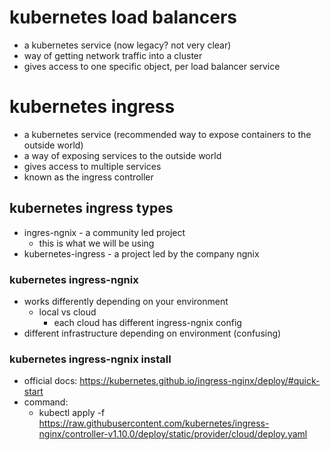 # kubernetes load balancers
- a kubernetes service (now legacy? not very clear)
- way of getting network traffic into a cluster
- gives access to one specific object, per load balancer service

# kubernetes ingress
- a kubernetes service (recommended way to expose containers to the outside world)
- a way of exposing services to the outside world
- gives access to multiple services
- known as the ingress controller

## kubernetes ingress types
- ingres-ngnix - a community led project
  - this is what we will be using
- kubernetes-ingress - a project led by the company ngnix

### kubernetes ingress-ngnix
- works differently depending on your environment
  - local vs cloud
    - each cloud has different ingress-ngnix config
- different infrastructure depending on environment (confusing)

### kubernetes ingress-ngnix install
- official docs: https://kubernetes.github.io/ingress-nginx/deploy/#quick-start
- command:
  - kubectl apply -f https://raw.githubusercontent.com/kubernetes/ingress-nginx/controller-v1.10.0/deploy/static/provider/cloud/deploy.yaml